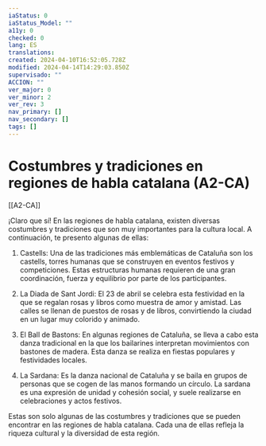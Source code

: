 ```yaml
---
iaStatus: 0
iaStatus_Model: ""
a11y: 0
checked: 0
lang: ES
translations: 
created: 2024-04-10T16:52:05.728Z
modified: 2024-04-14T14:29:03.850Z
supervisado: ""
ACCION: ""
ver_major: 0
ver_minor: 2
ver_rev: 3
nav_primary: []
nav_secondary: []
tags: []
---
```

# Costumbres y tradiciones en regiones de habla catalana (A2-CA)

[[A2-CA]]

¡Claro que sí! En las regiones de habla catalana, existen diversas costumbres y tradiciones que son muy importantes para la cultura local. A continuación, te presento algunas de ellas:

1. Castells: Una de las tradiciones más emblemáticas de Cataluña son los castells, torres humanas que se construyen en eventos festivos y competiciones. Estas estructuras humanas requieren de una gran coordinación, fuerza y equilibrio por parte de los participantes.

2. La Diada de Sant Jordi: El 23 de abril se celebra esta festividad en la que se regalan rosas y libros como muestra de amor y amistad. Las calles se llenan de puestos de rosas y de libros, convirtiendo la ciudad en un lugar muy colorido y animado.

3. El Ball de Bastons: En algunas regiones de Cataluña, se lleva a cabo esta danza tradicional en la que los bailarines interpretan movimientos con bastones de madera. Esta danza se realiza en fiestas populares y festividades locales.

4. La Sardana: Es la danza nacional de Cataluña y se baila en grupos de personas que se cogen de las manos formando un círculo. La sardana es una expresión de unidad y cohesión social, y suele realizarse en celebraciones y actos festivos.

Estas son solo algunas de las costumbres y tradiciones que se pueden encontrar en las regiones de habla catalana. Cada una de ellas refleja la riqueza cultural y la diversidad de esta región.
